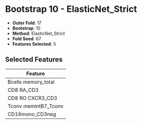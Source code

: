 # Bootstrap 10 - ElasticNet_Strict

- **Outer Fold**: 17
- **Bootstrap**: 10
- **Method**: ElasticNet_Strict
- **Fold Seed**: 67
- **Features Selected**: 5

## Selected Features

| Feature |
|---------|
| Bcells memory_total |
| CD8 RA_CD3 |
| CD8 RO CXCR3_CD3 |
| Tconv memintB7_Tconv |
| CD16mono_CD3neg |
